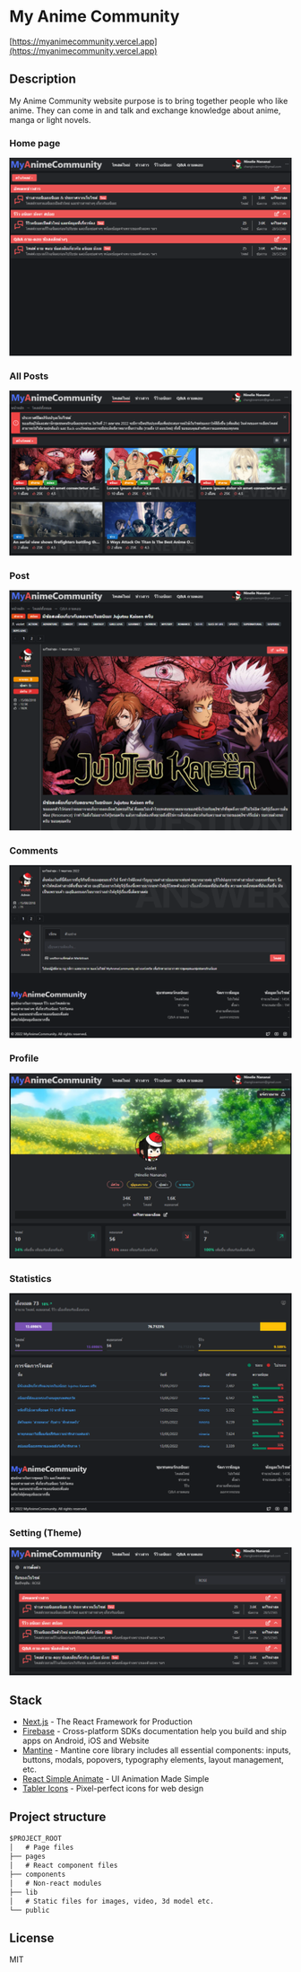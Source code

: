 # My Anime Community

[https://myanimecommunity.vercel.app](https://myanimecommunity.vercel.app)

## Description

My Anime Community website purpose is to bring together people who like anime. They can come in and talk and exchange knowledge about anime, manga or light novels.

### Home page
<img src="./public/image/website-1.png">

### All Posts
<img src="./public/image/website-2.png">

### Post
<img src="./public/image/website-3.png">

### Comments
<img src="./public/image/website-4.png">

### Profile
<img src="./public/image/website-5.png">

### Statistics
<img src="./public/image/website-6.png">

### Setting (Theme)
<img src="./public/image/website-7.png">


## Stack

- [Next.js](https://nextjs.org/) - The React Framework for Production
- [Firebase](https://firebase.google.com/) - Cross-platform SDKs documentation help you build and ship apps on Android, iOS and Website
- [Mantine](https://mantine.dev/) - Mantine core library includes all essential components: inputs, buttons, modals, popovers, typography elements, layout management, etc.
- [React Simple Animate](https://react-simple-animate.vercel.app/) - UI Animation Made Simple
- [Tabler Icons](https://github.com/tabler/tabler-icons) - Pixel-perfect icons for web design

## Project structure

```
$PROJECT_ROOT
│   # Page files
├── pages
│   # React component files
├── components
│   # Non-react modules
├── lib
│   # Static files for images, video, 3d model etc.
└── public
```

## License

MIT
